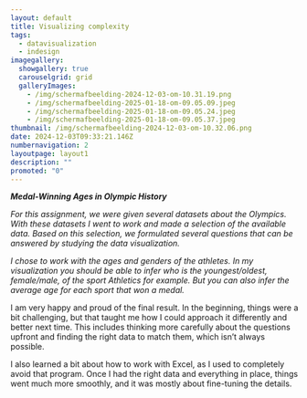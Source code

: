 ```yaml
---
layout: default
title: Visualizing complexity
tags:
  - datavisualization
  - indesign
imagegallery:
  showgallery: true
  carouselgrid: grid
  galleryImages:
    - /img/scherm­afbeelding-2024-12-03-om-10.31.19.png
    - /img/scherm­afbeelding-2025-01-18-om-09.05.09.jpeg
    - /img/scherm­afbeelding-2025-01-18-om-09.05.24.jpeg
    - /img/scherm­afbeelding-2025-01-18-om-09.05.37.jpeg
thumbnail: /img/scherm­afbeelding-2024-12-03-om-10.32.06.png
date: 2024-12-03T09:33:21.146Z
numbernavigation: 2
layoutpage: layout1
description: ""
promoted: "0"
---
```

***Medal-Winning Ages in Olympic History***



*For this assignment, we were given several datasets about the Olympics. With these datasets I went to work and made a selection of the available data. Based on this selection, we formulated several questions that can be answered by studying the data visualization.*

*I chose to work with the ages and genders of the athletes. In my visualization you should be able to infer who is the youngest/oldest, female/male, of the sport Athletics for example. But you can also infer the average age for each sport that won a medal.*

I am very happy and proud of the final result. In the beginning, things were a bit challenging, but that taught me how I could approach it differently and better next time. This includes thinking more carefully about the questions upfront and finding the right data to match them, which isn’t always possible.

I also learned a bit about how to work with Excel, as I used to completely avoid that program. Once I had the right data and everything in place, things went much more smoothly, and it was mostly about fine-tuning the details.